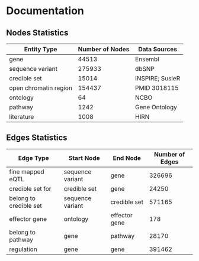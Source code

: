 # Documentation

## Nodes Statistics

| Entity Type | Number of Nodes | Data Sources |
|------------|----------------|--------------|
| gene | 44513 | Ensembl |
| sequence variant | 275933 | dbSNP |
| credible set | 15014 | INSPIRE; SusieR |
| open chromatin region | 154437 | PMID 3018115 |
| ontology | 64 | NCBO |
| pathway | 1242 | Gene Ontology |
| literature | 1008 | HIRN |

## Edges Statistics

| Edge Type | Start Node | End Node | Number of Edges |
|-----------|------------|----------|----------------|
| fine mapped eQTL | sequence variant | gene | 326696 |
| credible set for | credible set | gene | 24250 |
| belong to credible set | sequence variant | credible set | 571165 |
| effector gene | ontology | effector gene | 178 |
| belong to pathway | gene | pathway | 28170 |
| regulation | gene | gene | 391462 |
